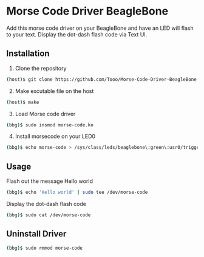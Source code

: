 # Morse Code Driver BeagleBone
Add this morse code driver on your BeagleBone and have an LED will flash to your text.
Display the dot-dash flash code via Text UI.

## Installation
1. Clone the repository
```bash
(host)$ git clone https://github.com/Tooo/Morse-Code-Driver-BeagleBone.git
```

2. Make excutable file on the host
```bash
(host)$ make
```

3. Load Morse code driver
```bash
(bbg)$ sudo insmod morse-code.ko
```

4. Install morsecode on your LED0
```bash
(bbg)$ echo morse-code > /sys/class/leds/beaglebone\:green\:usr0/trigger
```

## Usage
Flash out the message Hello world
```bash
(bbg)$ echo 'Hello world' | sudo tee /dev/morse-code
```

Display the dot-dash flash code
```bash
(bbg)$ sudo cat /dev/morse-code
```

## Uninstall Driver
```bash
(bbg)$ sudo rmmod morse-code
```


